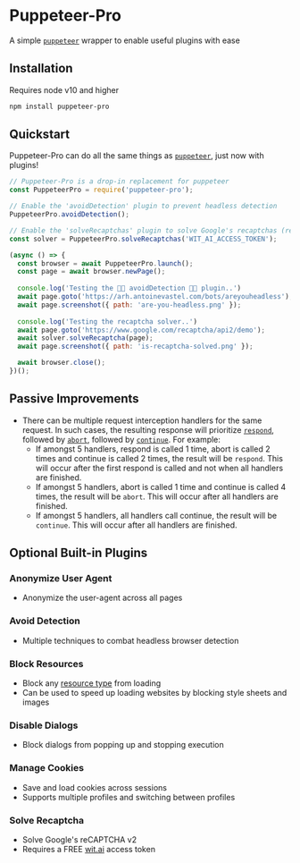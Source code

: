 # Puppeteer-Pro

A simple [`puppeteer`](https://github.com/puppeteer/puppeteer) wrapper to enable useful plugins with ease

## Installation

Requires node v10 and higher

```bash
npm install puppeteer-pro
```

## Quickstart

Puppeteer-Pro can do all the same things as [`puppeteer`](https://github.com/puppeteer/puppeteer), just now with plugins!

```js
// Puppeteer-Pro is a drop-in replacement for puppeteer
const PuppeteerPro = require('puppeteer-pro');

// Enable the 'avoidDetection' plugin to prevent headless detection
PuppeteerPro.avoidDetection();

// Enable the 'solveRecaptchas' plugin to solve Google's recaptchas (remember to provide a wit.api API access token)
const solver = PuppeteerPro.solveRecaptchas('WIT_AI_ACCESS_TOKEN');

(async () => {
  const browser = await PuppeteerPro.launch();
  const page = await browser.newPage();
  
  console.log('Testing the 🐱‍👤 avoidDetection 🐱‍👤 plugin..')
  await page.goto('https://arh.antoinevastel.com/bots/areyouheadless');
  await page.screenshot({ path: 'are-you-headless.png' });
  
  console.log('Testing the recaptcha solver..')
  await page.goto('https://www.google.com/recaptcha/api2/demo');
  await solver.solveRecaptcha(page);
  await page.screenshot({ path: 'is-recaptcha-solved.png' });

  await browser.close();
})();
```

## Passive Improvements

- There can be multiple request interception handlers for the same request. In such cases, the resulting response will prioritize [`respond`](https://github.com/puppeteer/puppeteer/blob/master/docs/api.md#httprequestrespondresponse), followed by [`abort`](https://github.com/puppeteer/puppeteer/blob/master/docs/api.md#httprequestaborterrorcode), followed by [`continue`](https://github.com/puppeteer/puppeteer/blob/master/docs/api.md#httprequestcontinueoverrides). For example:
  - If amongst 5 handlers, respond is called 1 time, abort is called 2 times and continue is called 2 times, the result will be `respond`. This will occur after the first respond is called and not when all handlers are finished.
  - If amongst 5 handlers, abort is called 1 time and continue is called 4 times, the result will be `abort`. This will occur after all handlers are finished.
  - If amongst 5 handlers, all handlers call continue, the result will be `continue`. This will occur after all handlers are finished.

## Optional Built-in Plugins

### Anonymize User Agent

- Anonymize the user-agent across all pages

### Avoid Detection

- Multiple techniques to combat headless browser detection

### Block Resources

- Block any [resource type](https://github.com/puppeteer/puppeteer/blob/v2.1.1/docs/api.md#requestresourcetype) from loading
- Can be used to speed up loading websites by blocking style sheets and images

### Disable Dialogs

- Block dialogs from popping up and stopping execution

### Manage Cookies

- Save and load cookies across sessions
- Supports multiple profiles and switching between profiles

### Solve Recaptcha

- Solve Google's reCAPTCHA v2
- Requires a FREE [wit.ai](https://wit.ai/apps) access token
